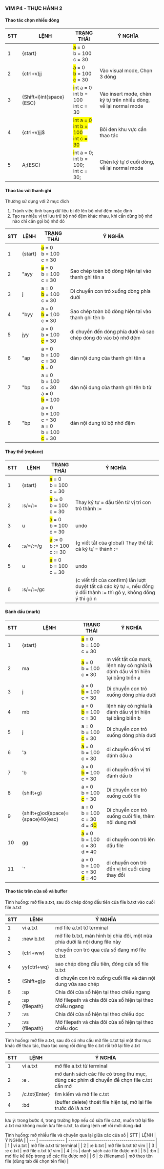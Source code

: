 ### VIM P4 - THỰC HÀNH 2

#### Thao tác chọn nhiều dòng
| STT | LỆNH                     | TRẠNG THÁI                                                                                                                                                        | Ý NGHĨA                                                         |
| --- | ------------------------ | ----------------------------------------------------------------------------------------------------------------------------------------------------------------- | --------------------------------------------------------------- |
| 1   | {start}                  | <span style="background-color:yellow">a</span> = 0<br>b = 100<br>c = 30                                                                                           |
| 2   | {ctrl+v}jj               | <span style="background-color:yellow">a</span> = 0<br><span style="background-color:yellow">b</span> = 100<br><span style="background-color:yellow">c</span> = 30 | Vào visual mode, Chọn 3 dòng                                    |
| 3   | {Shift+i}int{space}{ESC} | <span style="background-color:yellow">i</span>nt a = 0<br>int b = 100<br>int c = 30                                                                               | Vào insert mode, chèn ký tự trên nhiều dòng, về lại normal mode |
| 4   | {ctrl+v}jj$              | <span style="background-color:yellow">int a = 0<br>int b = 100<br>int c = 30</span>                                                                               | Bôi đen khu vực cần thao tác                                    |
| 5   | A;{ESC}                  | <span style="background-color:yellow">i</span>nt a = 0;<br>int b = 100;<br>int c = 30;                                                                            | Chèn ký tự ở cuối dòng, về lại normal mode                      |


#### Thao tác với thanh ghi
Thường sử dụng với 2 mục đích
1. Tránh việc tình trạng dữ liệu bị đè lên bộ nhớ đệm mặc định
2. Tạo ra nhiều vị trí lưu trữ bộ nhớ đệm khác nhau, khi cần dùng bộ nhớ nào chỉ cần gọi bộ nhớ đó



| STT | LỆNH    | TRẠNG THÁI                                                                                            | Ý NGHĨA                                                         |
| --- | ------- | ----------------------------------------------------------------------------------------------------- | --------------------------------------------------------------- |
| 1   | {start} | <span style="background-color:yellow">a</span> = 0<br>b = 100<br>c = 30                               |
| 2   | "ayy    | <span style="background-color:yellow">a</span> = 0<br>b = 100<br>c = 30                               | Sao chép toàn bộ dòng hiện tại vào thanh ghi tên a              |
| 3   | j       | a = 0<br><span style="background-color:yellow">b</span> = 100<br>c = 30                               | Di chuyển con trỏ xuống dòng phía dưới                          |
| 4   | "byy    | a = 0<br><span style="background-color:yellow">b</span> = 100<br>c = 30                               | Sao chép toàn bộ dòng hiện tại vào thanh ghi tên b              |
| 5   | jyy     | a = 0<br>b = 100<br><span style="background-color:yellow">c</span> = 30                               | di chuyển đến dòng phía dưới và sao chép dòng đó vào bộ nhớ đệm |
| 6   | "ap     | a = 0<br>b = 100<br>c = 30<br><span style="background-color:yellow">a</span> = 0                      | dán nội dung của thanh ghi tên a                                |
| 7   | "bp     | a = 0<br>b = 100<br>c = 30<br>a = 0<br><span style="background-color:yellow">b</span> = 100           | dán nội dung của thanh ghi tên b từ                             |
| 8   | "bp     | a = 0<br>b = 100<br>c = 30<br>a = 0<br>b = 100<br><span style="background-color:yellow">c</span> = 30 | dán nội dung từ bộ nhớ đệm                                      |



#### Thay thế (replace)
| STT | LỆNH       | TRẠNG THÁI                                                                 | Ý NGHĨA                                                                                                              |
| --- | ---------- | -------------------------------------------------------------------------- | -------------------------------------------------------------------------------------------------------------------- |
| 1   | {start}    | <span style="background-color:yellow">a</span> = 0<br>b = 100<br>c = 30    |
| 2   | :s/=/:=    | <span style="background-color:yellow">a</span> := 0<br>b = 100<br>c = 30   | Thay ký tự = đầu tiên từ vị trí con trỏ thành :=                                                                     |
| 3   | u          | <span style="background-color:yellow">a</span> = 0<br>b = 100<br>c = 30    | undo                                                                                                                 |
| 4   | :s/=/:=/g  | <span style="background-color:yellow">a</span> := 0<br>b := 100<br>c := 30 | (g viết tắt của global) Thay thế tất cả ký tự = thành :=                                                             |
| 5   | u          | <span style="background-color:yellow">a</span> = 0<br>b = 100<br>c = 30    | undo                                                                                                                 |
| 6   | :s/=/:=/gc |                                                                            | (c viết tắt của confirm)  lần lượt duyệt tất cả các ký tự =, nếu đồng ý đổi thành := thì gõ y, không đồng ý thì gõ n |


#### Đánh dấu (mark)
| STT | LỆNH                              | TRẠNG THÁI                                                                        | Ý NGHĨA                                                                        |
| --- | --------------------------------- | --------------------------------------------------------------------------------- | ------------------------------------------------------------------------------ |
| 1   | {start}                           | <span style="background-color:yellow">a</span> = 0<br>b = 100<br>c = 30           |
| 2   | ma                                | <span style="background-color:yellow">a</span> = 0<br>b = 100<br>c = 30           | m viết tắt của mark, lệnh này có nghĩa là đánh dấu vị trí hiện tại bằng biến a |
| 3   | j                                 | a = 0<br><span style="background-color:yellow">b</span> = 100<br>c = 30           | Di chuyển con trỏ xuống dòng phía dưới                                         |
| 4   | mb                                | a = 0<br><span style="background-color:yellow">b</span> = 100<br>c = 30           | lệnh này có nghĩa là đánh dấu vị trí hiện tại bằng biến b                      |
| 5   | j                                 | a = 0<br>b = 100<br><span style="background-color:yellow">c</span> = 30           | Di chuyển con trỏ xuống dòng phía dưới                                         |
| 6   | 'a                                | <span style="background-color:yellow">a</span> = 0<br>b = 100<br>c = 30           | di chuyển đến vị trí đánh dấu a                                                |
| 7   | 'b                                | a = 0<br><span style="background-color:yellow">b</span> = 100<br>c = 30           | di chuyển đến vị trí đánh dấu b                                                |
| 8   | {shift+g}                         | a = 0<br>b = 100<br><span style="background-color:yellow">c</span> = 30           | Di chuyển con trỏ xuống cuối file                                              |
| 9   | {shift+g}od{space}={space}40{esc} | a = 0<br>b = 100<br>c = 30<br>d = 4<span style="background-color:yellow">0</span> | Di chuyển con trỏ xuống cuối file, thêm nội dung mới                           |
| 10  | gg                                | <span style="background-color:yellow">a</span> = 0<br>b = 100<br>c = 30<br>d = 40 | di chuyển con trỏ lên đầu file                                                 |
| 11  | `'                                | a = 0<br>b = 100<br>c = 30<br><span style="background-color:yellow">d</span> = 40 | di chuyển con trỏ đến vị trí cuối cùng thay đổi                                |

#### Thao tác trên cửa sổ  và buffer
Tình huống: mở file a.txt, sau đó chép dòng đầu tiên của file b.txt vào cuối file a.txt

| STT | LỆNH           | Ý NGHĨA                                                                     |
| --- | -------------- | --------------------------------------------------------------------------- |
| 1   | vi a.txt       | mở file a.txt từ terminal                                                   |
| 2   | :new b.txt     | mở file b.txt, màn hình bị chia đôi, một nửa phía dưới là nội dung file này |
| 3   | {ctrl+ww}      | chuyển con trỏ qua cửa sổ  đang mở file b.txt                               |
| 4   | yy{ctrl+wq}    | sao chép dòng đầu tiên, đóng cửa sổ file b.txt                              |
| 5   | {Shift+g}p     | di chuyển con trỏ xuống cuối file và dán nội dung vừa sao chép              |
| 6   | :sp            | Chia đôi cửa sổ hiện tại theo chiều ngang                                   |
| 6   | :sp {filepath} | Mở filepath và chia đôi cửa sổ hiện tại theo chiều ngang                    |
| 7   | :vs            | Chia đôi cửa sổ hiện tại theo chiều dọc                                     |
| 7   | :vs {filepath} | Mở filepath và chia đôi cửa sổ hiện tại theo chiều dọc                      |

Tình huống: mở file a.txt, sau đó có nhu cầu mở file c.txt tại một thư mục khác để  thao tác, thao tác xong rồi đóng file c.txt rồi trở lại file a.txt

| STT | LỆNH          | Ý NGHĨA                                                                                   |
| --- | ------------- | ----------------------------------------------------------------------------------------- |
| 1   | vi a.txt      | mở file a.txt từ terminal                                                                 |
| 2   | :e .          | mở danh sách các file có trong thư mục, dùng các phím di chuyển để chọn file c.txt cần mở |
| 3   | /c.txt{Enter} | tìm kiếm và mở file c.txt                                                                 |
| 4   | :bd           | (buffer delete) thoát file hiện tại, mở lại file trước đó là a.txt                        |
 lưu ý: trong bước 4, trong trường hợp nếu có sửa file c.txt, muốn trở lại file a.txt mà không muốn lưu file c.txt, ta dùng lệnh **:e!** rồi mới dùng **:bd**

 Tình huống: mở nhiều file và chuyển qua lại giữa các cửa sổ
| STT | LỆNH          | Ý NGHĨA                                      |
| --- | ------------- | -------------------------------------------- |
| 1   | vi a.txt      | mở file a.txt từ terminal                    |
| 2   | :e b.txt      | mở file b.txt từ vim                         |
| 3   | :e c.txt      | mở file c.txt từ vim                         |
| 4   | :ls           | danh sách các file được mở                   |
| 5   | :bn           | mở file kế tiếp trong số các file được mở    |
| 6   | :b {filename} | mở theo tên file (dùng tab để chọn tên file) |


